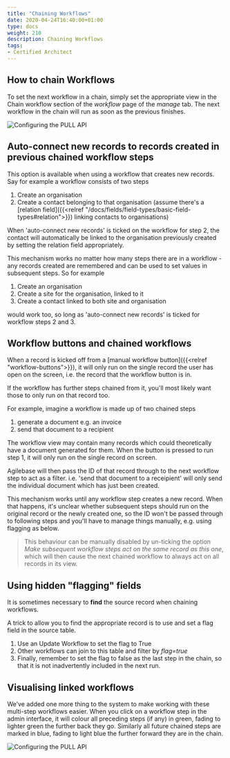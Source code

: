 ```yaml
---
title: "Chaining Workflows"
date: 2020-04-24T16:40:00+01:00
type: docs
weight: 210
description: Chaining Workflows
tags:
- Certified Architect
---
```


## How to chain Workflows

To set the next workflow in a chain, simply set the appropriate view in the Chain workflow section of the _workflow_ page of the _manage_ tab. The next workflow in the chain will run as soon as the previous finishes.

![Configuring the PULL API](/workflow-chain.png)

## Auto-connect new records to records created in previous chained workflow steps

This option is available when using a workflow that creates new records. Say for example a workflow consists of two steps

1) Create an organisation
2) Create a contact belonging to that organisation (assume there's a [relation field]({{<relref "/docs/fields/field-types/basic-field-types#relation">}}) linking contacts to organisations)

When 'auto-connect new records' is ticked on the workflow for step 2, the contact will automatically be linked to the organisation previously created by setting the relation field appropriately.

This mechanism works no matter how many steps there are in a workflow - any records created are remembered and can be used to set values in subsequent steps. So for example

1) Create an organisation
2) Create a site for the organisation, linked to it
3) Create a contact linked to both site and organisation

would work too, so long as 'auto-connect new records' is ticked for workflow steps 2 and 3.

## Workflow buttons and chained workflows

When a record is kicked off from a [manual workflow button]({{<relref "workflow-buttons">}}), it will only run on the single record the user has open on the screen, i.e. the record that the workflow button is in. 

If the workflow has further steps chained from it, you'll most likely want those to only run on that record too.

For example, imagine a workflow is made up of two chained steps
1) generate a document e.g. an invoice
2) send that document to a recipient

The workflow view may contain many records which could theoretically have a document generated for them. When the button is pressed to run step 1, it will only run on the single record on screen.

Agilebase will then pass the ID of that record through to the next workflow step to act as a filter. i.e. 'send that document to a receipient' will only send the individual document which has just been created.

This mechanism works until any workflow step creates a new record. When that happens, it's unclear whether subsequent steps should run on the original record or the newly created one, so the ID won't be passed through to following steps and you'll have to manage things manually, e.g. using flagging as below.

> This behaviour can be manually disabled by un-ticking the option *Make subsequent workflow steps act on the same record as this one*, which will then cause the next chained workflow to always act on all records in its view.

## Using hidden "flagging" fields
It is sometimes necessary to **find** the source record when chaining workflows.

A trick to allow you to find the appropriate record is to use and set a flag field in the source table.

1) Use an Update Workflow to set the flag to True
2) Other workflows can join to this table and filter by _flag=true_
3) Finally, remember to set the flag to false as the last step in the chain, so that it is not inadvertently included in the next run. 

## Visualising linked workflows
We’ve added one more thing to the system to make working with these multi-step workflows easier. When you click on a workflow step in the admin interface, it will colour all preceding steps (if any) in green, fading to lighter green the further back they go. Similarly all future chained steps are marked in blue, fading to light blue the further forward they are in the chain.

![Configuring the PULL API](/workflow-recursive.png)